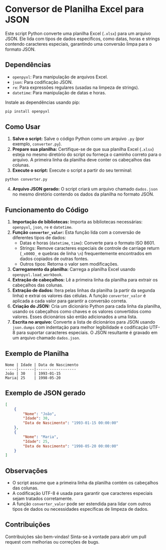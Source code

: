 # Conversor de Planilha Excel para JSON

Este script Python converte uma planilha Excel (`.xlsx`) para um arquivo JSON. Ele lida com tipos de dados específicos, como datas, horas e strings contendo caracteres especiais, garantindo uma conversão limpa para o formato JSON.

## Dependências

- `openpyxl`: Para manipulação de arquivos Excel.
- `json`: Para codificação JSON.
- `re`: Para expressões regulares (usadas na limpeza de strings).
- `datetime`: Para manipulação de datas e horas.

Instale as dependências usando pip:

```bash
pip install openpyxl
```

## Como Usar

1. **Salve o script:** Salve o código Python como um arquivo `.py` (por exemplo, `converter.py`).
2. **Prepare sua planilha:** Certifique-se de que sua planilha Excel (`.xlsx`) esteja no mesmo diretório do script ou forneça o caminho correto para o arquivo. A primeira linha da planilha deve conter os cabeçalhos das colunas.
3. **Execute o script:** Execute o script a partir do seu terminal:

```bash
python converter.py
```

4. **Arquivo JSON gerado:** O script criará um arquivo chamado `dados.json` no mesmo diretório contendo os dados da planilha no formato JSON.

## Funcionamento do Código

1. **Importação de bibliotecas:** Importa as bibliotecas necessárias: `openpyxl`, `json`, `re` e `datetime`.
2. **Função `converter_valor`:** Esta função lida com a conversão de diferentes tipos de dados:
    - Datas e horas (`datetime`, `time`): Converte para o formato ISO 8601.
    - Strings: Remove caracteres especiais de controle de carriage return (`_x000D_` e quebras de linha `\n`) frequentemente encontrados em dados copiados de outras fontes.
    - Outros tipos: Retorna o valor sem modificações.
3. **Carregamento da planilha:** Carrega a planilha Excel usando `openpyxl.load_workbook`.
4. **Extração de cabeçalhos:** Lê a primeira linha da planilha para extrair os cabeçalhos das colunas.
5. **Extração de dados:** Itera pelas linhas da planilha (a partir da segunda linha) e extrai os valores das células. A função `converter_valor` é aplicada a cada valor para garantir a conversão correta.
6. **Criação do JSON:** Cria um dicionário Python para cada linha da planilha, usando os cabeçalhos como chaves e os valores convertidos como valores. Esses dicionários são então adicionados a uma lista.
7. **Escrita no arquivo:** Converte a lista de dicionários para JSON usando `json.dumps` com indentação para melhor legibilidade e codificação UTF-8 para suportar caracteres especiais. O JSON resultante é gravado em um arquivo chamado `dados.json`.


## Exemplo de Planilha

```
Nome | Idade | Data de Nascimento
-----|-------|------------------
João | 30    | 1993-01-15
Maria| 25    | 1998-05-20
```

## Exemplo de JSON gerado

```json
[
    {
        "Nome": "João",
        "Idade": 30,
        "Data de Nascimento": "1993-01-15 00:00:00"
    },
    {
        "Nome": "Maria",
        "Idade": 25,
        "Data de Nascimento": "1998-05-20 00:00:00"
    }
]
```

## Observações

- O script assume que a primeira linha da planilha contém os cabeçalhos das colunas.
- A codificação UTF-8 é usada para garantir que caracteres especiais sejam tratados corretamente.
- A função `converter_valor` pode ser estendida para lidar com outros tipos de dados ou necessidades específicas de limpeza de dados.

## Contribuições

Contribuições são bem-vindas! Sinta-se à vontade para abrir um pull request com melhorias ou correções de bugs.
```
